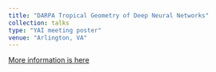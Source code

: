 ```yaml
---
title: "DARPA Tropical Geometry of Deep Neural Networks"
collection: talks
type: "YAI meeting poster"
venue: "Arlington, VA"
---
```


[More information is here](https://www.darpa.mil/attachments/2017YFAAwardWinners_forwebsite.docx)